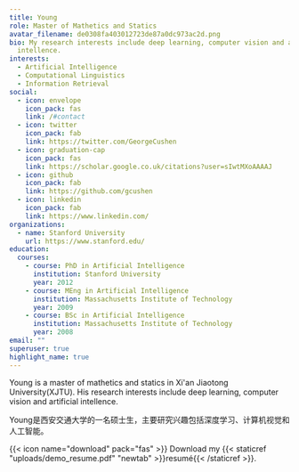 ```yaml
---
title: Young
role: Master of Mathetics and Statics
avatar_filename: de0308fa403012723de87a0dc973ac2d.png
bio: My research interests include deep learning, computer vision and artificial
  intellence.
interests:
  - Artificial Intelligence
  - Computational Linguistics
  - Information Retrieval
social:
  - icon: envelope
    icon_pack: fas
    link: /#contact
  - icon: twitter
    icon_pack: fab
    link: https://twitter.com/GeorgeCushen
  - icon: graduation-cap
    icon_pack: fas
    link: https://scholar.google.co.uk/citations?user=sIwtMXoAAAAJ
  - icon: github
    icon_pack: fab
    link: https://github.com/gcushen
  - icon: linkedin
    icon_pack: fab
    link: https://www.linkedin.com/
organizations:
  - name: Stanford University
    url: https://www.stanford.edu/
education:
  courses:
    - course: PhD in Artificial Intelligence
      institution: Stanford University
      year: 2012
    - course: MEng in Artificial Intelligence
      institution: Massachusetts Institute of Technology
      year: 2009
    - course: BSc in Artificial Intelligence
      institution: Massachusetts Institute of Technology
      year: 2008
email: ""
superuser: true
highlight_name: true
---
```

Young is a master of mathetics and statics in Xi'an Jiaotong University(XJTU). His research interests include deep learning, computer vision and artificial intellence. 

Young是西安交通大学的一名硕士生，主要研究兴趣包括深度学习、计算机视觉和人工智能。

{{< icon name="download" pack="fas" >}} Download my {{< staticref "uploads/demo_resume.pdf" "newtab" >}}resumé{{< /staticref >}}.